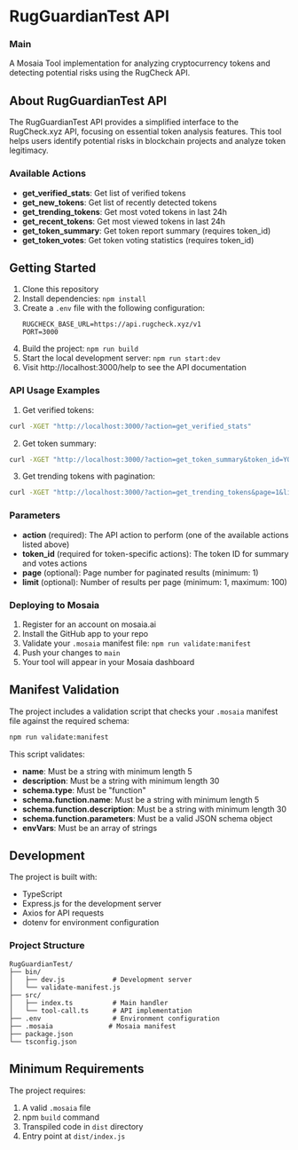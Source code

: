 # RugGuardianTest API
### Main

A Mosaia Tool implementation for analyzing cryptocurrency tokens and detecting potential risks using the RugCheck API.

## About RugGuardianTest API

The RugGuardianTest API provides a simplified interface to the RugCheck.xyz API, focusing on essential token analysis features. This tool helps users identify potential risks in blockchain projects and analyze token legitimacy.

### Available Actions

- **get_verified_stats**: Get list of verified tokens
- **get_new_tokens**: Get list of recently detected tokens
- **get_trending_tokens**: Get most voted tokens in last 24h
- **get_recent_tokens**: Get most viewed tokens in last 24h
- **get_token_summary**: Get token report summary (requires token_id)
- **get_token_votes**: Get token voting statistics (requires token_id)

## Getting Started

1. Clone this repository
2. Install dependencies: `npm install`
3. Create a `.env` file with the following configuration:
   ```
   RUGCHECK_BASE_URL=https://api.rugcheck.xyz/v1
   PORT=3000
   ```
4. Build the project: `npm run build`
5. Start the local development server: `npm run start:dev`
6. Visit http://localhost:3000/help to see the API documentation

### API Usage Examples

1. Get verified tokens:
```bash
curl -XGET "http://localhost:3000/?action=get_verified_stats"
```

2. Get token summary:
```bash
curl -XGET "http://localhost:3000/?action=get_token_summary&token_id=YOUR_TOKEN_ID"
```

3. Get trending tokens with pagination:
```bash
curl -XGET "http://localhost:3000/?action=get_trending_tokens&page=1&limit=10"
```

### Parameters

- **action** (required): The API action to perform (one of the available actions listed above)
- **token_id** (required for token-specific actions): The token ID for summary and votes actions
- **page** (optional): Page number for paginated results (minimum: 1)
- **limit** (optional): Number of results per page (minimum: 1, maximum: 100)

### Deploying to Mosaia

1. Register for an account on mosaia.ai
2. Install the GitHub app to your repo
3. Validate your `.mosaia` manifest file: `npm run validate:manifest`
4. Push your changes to `main`
5. Your tool will appear in your Mosaia dashboard

## Manifest Validation

The project includes a validation script that checks your `.mosaia` manifest file against the required schema:

```bash
npm run validate:manifest
```

This script validates:
- **name**: Must be a string with minimum length 5
- **description**: Must be a string with minimum length 30
- **schema.type**: Must be "function"
- **schema.function.name**: Must be a string with minimum length 5
- **schema.function.description**: Must be a string with minimum length 30
- **schema.function.parameters**: Must be a valid JSON schema object
- **envVars**: Must be an array of strings

## Development

The project is built with:
- TypeScript
- Express.js for the development server
- Axios for API requests
- dotenv for environment configuration

### Project Structure

```
RugGuardianTest/
├── bin/
│   ├── dev.js            # Development server
│   └── validate-manifest.js
├── src/
│   ├── index.ts          # Main handler
│   └── tool-call.ts      # API implementation
├── .env                  # Environment configuration
├── .mosaia              # Mosaia manifest
├── package.json
└── tsconfig.json
```

## Minimum Requirements

The project requires:
1. A valid `.mosaia` file
2. npm `build` command
3. Transpiled code in `dist` directory
4. Entry point at `dist/index.js`
